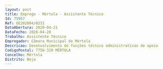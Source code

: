 ```yaml
--- 
layout: post
title: Emprego - Mértola - Assistente Técnico
Id: 75957
Ref: OE202004/0231
DataAbertura: 2020-04-21
DataFecho: 2020-04-28
Trabalho: Assistente Técnico
Empregador: Câmara Municipal de Mértola
Descricao: Desenvolvimento de funções técnico administrativas de apoio às atividades da divisão  registo, redação e arquivo de expediente  elaboração de ofícios e informações  organização e tratamento de processos em curso no serviço  prestação de informações e atendimento de utentes.
CodigoPostal: 7750-329 MÉRTOLA
Concelho: Mértola
Distrito: Beja
--- 
```


